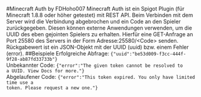 #Minecraft Auth by FDHoho007
Minecraft Auth ist ein Spigot Plugin (für Minecraft 1.8.8 oder höher getestet) mit REST API. Beim Verbinden mit dem Server wird die Verbindung abgebrochen und ein Code an den Spieler zurückgegeben. Diesen können externe Anwendungen verwenden, um die UUID des eben gejointen Spielers zu erhalten. Hierfür eine GET-Anfrage an Port 25580 des Servers in der Form Adresse:25580/&lt;Code&gt; senden. Rückgabewert ist ein JSON-Objekt mit der UUID (uuid) bzw. einem Fehler (error).
##Beispiele
Erfolgreiche Abfrage:
<code>{"uuid":"be53d009-f3cc-444f-9f28-ab87fd33733b"}</code><br>
Unbekannter Code: <code>{"error":"The given token cannot be resolved to a UUID. View Docs for more."}</code><br>
Abgelaufener Code: <code>{"error":"This token expired. You only have limited time use a token. Please request a new one."}</code>